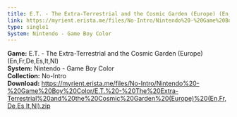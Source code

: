 ```yaml
---
title: E.T. - The Extra-Terrestrial and the Cosmic Garden (Europe) (En,Fr,De,Es,It,Nl)
link: https://myrient.erista.me/files/No-Intro/Nintendo%20-%20Game%20Boy%20Color/E.T.%20-%20The%20Extra-Terrestrial%20and%20the%20Cosmic%20Garden%20(Europe)%20(En,Fr,De,Es,It,Nl).zip
type: single1
System: Nintendo - Game Boy Color
---
```

<b>Game:</b> E.T. - The Extra-Terrestrial and the Cosmic Garden (Europe) (En,Fr,De,Es,It,Nl)<br>
<b>System:</b> Nintendo - Game Boy Color<br>
<b>Collection:</b> No-Intro<br>
<b>Download:</b> https://myrient.erista.me/files/No-Intro/Nintendo%20-%20Game%20Boy%20Color/E.T.%20-%20The%20Extra-Terrestrial%20and%20the%20Cosmic%20Garden%20(Europe)%20(En,Fr,De,Es,It,Nl).zip